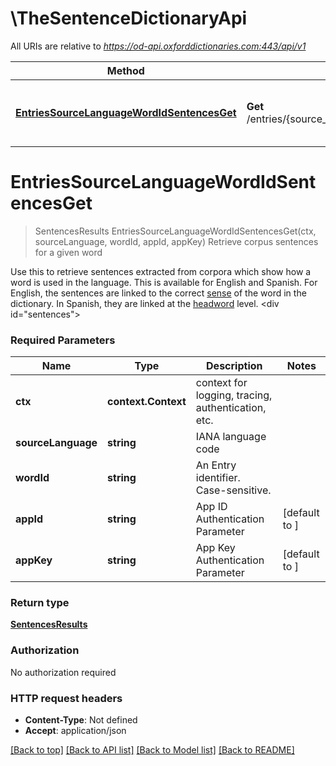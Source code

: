 # \TheSentenceDictionaryApi

All URIs are relative to *https://od-api.oxforddictionaries.com:443/api/v1*

Method | HTTP request | Description
------------- | ------------- | -------------
[**EntriesSourceLanguageWordIdSentencesGet**](TheSentenceDictionaryApi.md#EntriesSourceLanguageWordIdSentencesGet) | **Get** /entries/{source_language}/{word_id}/sentences | Retrieve corpus sentences for a given word


# **EntriesSourceLanguageWordIdSentencesGet**
> SentencesResults EntriesSourceLanguageWordIdSentencesGet(ctx, sourceLanguage, wordId, appId, appKey)
Retrieve corpus sentences for a given word

 Use this to retrieve sentences extracted from  corpora which show how a word is used in the language. This is available for English and Spanish. For English, the sentences are linked to the correct [sense](documentation/glossary?term=sense) of the word in the dictionary. In Spanish, they are linked at the [headword](documentation/glossary?term=headword) level.   <div id=\"sentences\"></div> 

### Required Parameters

Name | Type | Description  | Notes
------------- | ------------- | ------------- | -------------
 **ctx** | **context.Context** | context for logging, tracing, authentication, etc.
  **sourceLanguage** | **string**| IANA language code | 
  **wordId** | **string**| An Entry identifier. Case-sensitive. | 
  **appId** | **string**| App ID Authentication Parameter | [default to ]
  **appKey** | **string**| App Key Authentication Parameter | [default to ]

### Return type

[**SentencesResults**](SentencesResults.md)

### Authorization

No authorization required

### HTTP request headers

 - **Content-Type**: Not defined
 - **Accept**: application/json

[[Back to top]](#) [[Back to API list]](../README.md#documentation-for-api-endpoints) [[Back to Model list]](../README.md#documentation-for-models) [[Back to README]](../README.md)

